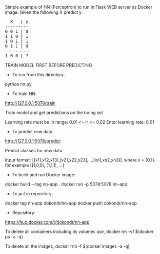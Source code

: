 
Simple example of NN (Perceptron) to run in Flask WEB server as Docker image.
Given the following X predict y:

<pre>
  X   | y
---------
0 0 1 | 0
1 1 0 | 1
1 0 1 | 1
0 1 1 | 0
----------
1 0 0 | ?
</pre>

TRAIN MODEL FIRST BEFORE PREDICTING

* To run from this directory:

python nn.py

* To train NN:

http://127.0.0.1:5078/train

Train model and get predictions on the traing set

Learning rate must be in range: 0.01 <= lr <= 0.02
Enter learning rate: 0.01

* To predict new data:

http://127.0.0.1:5078/predict

Predict classes for new data

Input format: [[x11,x12,x13],[x21,x22,x23], ...[xn1,xn2,xn3]], 
where x = {0,1}, for example [[1,0,0], [1,1,1], ...]

* To build and run Docker image:

docker build --tag nn-app .
docker run  -p 5078:5078 nn-app

* To put in repository:

docker tag nn-app dokondr/nn-app
docker push dokondr/nn-app

* Repository:

https://hub.docker.com/r/dokondr/nn-app

To delete all containers including its volumes use,
docker rm -vf $(docker ps -a -q)

To delete all the images,
docker rmi -f $(docker images -a -q)
